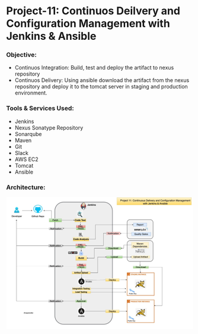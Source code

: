 # Project-11: Continuos Deilvery and Configuration Management with Jenkins & Ansible 

### Objective:

- Continuos Integration: Build, test and deploy the artifact to nexus repository 
- Continuos Delivery: Using ansible download the artifact from the nexus repository and deploy it to the tomcat server in staging and production environment.

### Tools & Services Used:
- Jenkins 
- Nexus Sonatype Repository
- Sonarqube 
- Maven
- Git 
- Slack
- AWS EC2
- Tomcat
- Ansible 

### Architecture:

![GitHub Light](./snaps/pro-11-cicd-ansible.jpg)